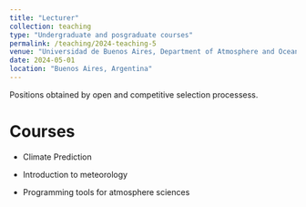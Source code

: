 ```yaml
---
title: "Lecturer"
collection: teaching
type: "Undergraduate and posgraduate courses"
permalink: /teaching/2024-teaching-5
venue: "Universidad de Buenos Aires, Department of Atmosphere and Ocean Sciences"
date: 2024-05-01
location: "Buenos Aires, Argentina"
---
```


Positions obtained by open and competitive selection processess.

Courses
======

* Climate Prediction 

* Introduction to meteorology

* Programming tools for atmosphere sciences

